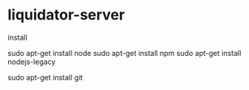# liquidator-server

install

sudo apt-get install node
sudo apt-get install npm
sudo apt-get install nodejs-legacy

sudo apt-get install git